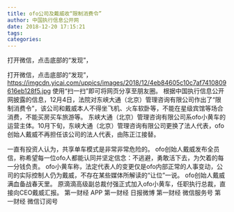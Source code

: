 ```yaml
---
title: ofo公司及戴威收“限制消费令”
author: 中国执行信息公开网
date: 2018-12-20 17:15:21
tags: 
categories: 
---
```

打开微信，点击底部的“发现”，
<!-- more -->
打开微信，点击底部的“发现”，
https://imgcdn.yicai.com/uppics/images/2018/12/4eb84605c10c7af7410809616eb128f5.jpg
使用“扫一扫”即可将网页分享至朋友圈。
根据中国执行信息公开网披露的信息，12月4日，法院对东峡大通（北京）管理咨询有限公司作出了“限制消费令”，该公司和戴威本人不得坐飞机、火车软卧等，不能在星级宾馆等场合消费，不能买房买车旅游等。
东峡大通（北京）管理咨询有限公司系ofo小黄车的运营主体。10月下旬，东峡大通（北京）管理咨询有限公司更换了法人代表，ofo创始人戴威不再担任该公司的法人代表，由陈正江接替。
 
 
一直有投资人认为，共享单车模式是非常非常危险的。
ofo创始人戴威发布全员信，称希望每一位ofo人都能认同并坚定信念：不逃避，勇敢活下去，为欠着的每一分钱负责。
ofo小黄车称，法定代表人的变更仅是ofo内部正常的人事变动，公司的实际控制人仍为戴威，不存在某些媒体所解读的“让位”一说。
ofo创始人戴威满血备战春天里。
原滴滴高级副总裁付强正式加入ofo小黄车，任职执行总裁，直接向CEO戴威汇报。
第一财经
APP
第一财经
日报微博
第一财经
微信服务号
第一财经
微信订阅号
